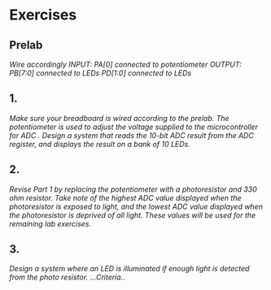 # Exercises

## Prelab
*Wire accordingly INPUT: PA[0] connected to potentiometer OUTPUT: PB[7:0] connected to LEDs PD[1:0] connected to LEDs*

## 1. 
*Make sure your breadboard is wired according to the prelab. The potentiometer is used to adjust the voltage supplied to the microcontroller for ADC . Design a system that reads the 10-bit ADC result from the ADC register, and displays the result on a bank of 10 LEDs.*

## 2. 
*Revise Part 1 by replacing the potentiometer with a photoresistor and 330 
ohm resistor. Take note of the highest ADC value displayed when the photoresistor is exposed to light, and the lowest ADC value displayed when the photoresistor is deprived of all light. These values will be used for the remaining lab exercises.*

## 3. 
*Design a system where an LED is illuminated if enough light is detected from the photo resistor.*
...*Criteria*..

 
